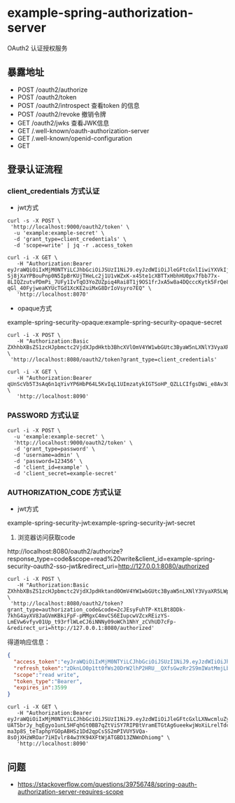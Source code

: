 # example-spring-authorization-server
OAuth2 认证授权服务



## 暴露地址


- POST /oauth2/authorize
- POST /oauth2/token
- POST /oauth2/introspect 查看token 的信息
- POST /oauth2/revoke 撤销令牌
- GET /oauth2/jwks 查看JWK信息
- GET /.well-known/oauth-authorization-server
- GET /.well-known/openid-configuration
- GET 

## 登录认证流程


### client_credentials 方式认证

- jwt方式

```shell
curl -s -X POST \
 'http://localhost:9000/oauth2/token' \
  -u 'example:example-secret' \
  -d 'grant_type=client_credentials' \
  -d 'scope=write' | jq -r .access_token
```


```shell
curl -i -X GET \
   -H "Authorization:Bearer eyJraWQiOiIxMjM0NTYiLCJhbGciOiJSUzI1NiJ9.eyJzdWIiOiJleGFtcGxlIiwiYXVkIjoiZXhhbXBsZSIsIm5iZiI6MTY3MTI5MTc5NSwic2NvcGUiOlsid3JpdGUiXSwiaXNzIjoiaHR0cDovL2xvY2FsaG9zdDo5MDAwIiwiZXhwIjoxNjcxMzEzMzk1LCJpYXQiOjE2NzEyOTE3OTV9.O0UaUdxjwUaMS_okeXM-Sj8jXaYPBouPnp0N5IpBrKUjTHeLc2j1U1vWZxK-x4Ste1cXBTTxHbhHU0px7fbb77x-8LIQZzutvPDmPi_7UFy1IvTqO3YoZUZpiq4Rai8T1j9OS1frJxA5w8a4DQcccKytk5FrQe8BaH2QkEDV3pJfTpBbmtJIsO9Jd0o0_BzwORHsglXWKsrebAH5I9TJRYBj2Zmaj3zNkmLSJhnVcr2Q9iBCtN3rjfz34xUrNfl2jScRFVUNBk1taA4ugtFBhSoPWEYHkZI6PZBifSfgAM-qGl_40FyjweaKYUcTGd1XcKE2uiMxG8DrIoVsyro7EQ" \
   'http://localhost:8070'
```

- opaque方式

example-spring-security-opaque:example-spring-security-opaque-secret

```shell
curl -i -X POST \
   -H "Authorization:Basic ZXhhbXBsZS1zcHJpbmctc2VjdXJpdHktb3BhcXVlOmV4YW1wbGUtc3ByaW5nLXNlY3VyaXR5LW9wYXF1ZS1zZWNyZXQ=" \
 'http://localhost:8080/oauth2/token?grant_type=client_credentials'
```

```shell
curl -i -X GET \
   -H "Authorization:Bearer qUnScVb5T3sAq6n1qYivYP6HbP64L5KvIqL1UImzatykIGTSoHP_QZLLCIfgsDWi_e8Av3OyId6EiP0hAPsgU1WMRRZksG2caEDCrB79hSOiqbWVEgSy63trdwsFa6ZO" \
   'http://localhost:8090'
```


### PASSWORD 方式认证

```shell
curl -i -X POST \
  -u 'example:example-secret' \
  'http://localhost:9000/oauth2/token' \
  -d 'grant_type=password' \
  -d 'username=admin' \
  -d 'password=123456' \
  -d 'client_id=example' \
  -d 'client_secret=example-secret'

```

### AUTHORIZATION_CODE 方式认证


- jwt方式

example-spring-security-jwt:example-spring-security-jwt-secret

1. 浏览器访问获取code

http://localhost:8080/oauth2/authorize?response_type=code&scope=read%20write&client_id=example-spring-security-oauth2-sso-jwt&redirect_uri=http://127.0.0.1:8080/authorized

```shell
curl -i -X POST \
   -H "Authorization:Basic ZXhhbXBsZS1zcHJpbmctc2VjdXJpdHktand0OmV4YW1wbGUtc3ByaW5nLXNlY3VyaXR5LWp3dC1zZWNyZXQ=" \
 'http://localhost:8080/oauth2/token?grant_type=authorization_code&code=2cJEsyFuhTP-KtLBt8DDk-7khG4ayXV8JaGVmKBkiFpF-pMMgxC4mvCS6EIupcwVZcxREizYS-LmEVw6vfyv01Up_t93rflWLeCJ6iNNNy09oWCh1NhY_zCVhUD7cFp-&redirect_uri=http://127.0.0.1:8080/authorized'

```

得道响应信息：

```json
{
  "access_token":"eyJraWQiOiIxMjM0NTYiLCJhbGciOiJSUzI1NiJ9.eyJzdWIiOiJhZG1pbiIsImF1ZCI6ImV4YW1wbGUtc3ByaW5nLXNlY3VyaXR5LWp3dCIsIm5iZiI6MTY2MzY2MjEwMiwic2NvcGUiOlsicmVhZCIsIndyaXRlIl0sImlzcyI6Imh0dHA6XC9cL2xvY2FsaG9zdDo4MDgwXC8iLCJleHAiOjE2NjM2NjU3MDIsImlhdCI6MTY2MzY2MjEwMn0.VSX1_QgEgNvJC2pcoyNandIe6avgdflwpo8UF6QEEFiztoInxFDXTCAhBij7xux-o4f7RmiDdZ9MyL0uIQ2XNEf2DrIo8GGsCHGr19FiFs1jv8uiURXVlDm4_RMCohwqSM_r5dfRSyQZRW3875KzZdkSUydCwr-GuZZKybK-hCqM_XUNoNdu3SSN-1G5ExgsssIhFhDgHhZlNwnNQS06D6Y_N8UjAWVj-u-gIteKx1BgCGJLMzP5KPuot1AN2FhLytCGBRAKaTNvxcDqg_iDgf-iRiUAyDdWCMQeZxtHthFCph5gvDPABDmkNT-yYPlE5qTtPKCd6R0Jl_nRPKpgVw",
  "refresh_token":"zDknLO0p1tt0fWs20DrW2lhP2HRU__QXfsGwzRr2S9mIWatMmjLbeFLq_0H5k5jsyU-la8a-MY_idTBIbQ9VxIprKWHBwkAb4IHHVCNzipol3WCw8DrfU_ulpaiwlbPM",
  "scope":"read write",
  "token_type":"Bearer",
  "expires_in":3599
}
```

```shell
curl -i -X GET \
   -H "Authorization:Bearer eyJraWQiOiIxMjM0NTYiLCJhbGciOiJSUzI1NiJ9.eyJzdWIiOiJleGFtcGxlLXNwcmluZy1zZWN1cml0eS1qd3QiLCJhdWQiOiJleGFtcGxlLXNwcmluZy1zZWN1cml0eS1qd3QiLCJuYmYiOjE2NjM2NTYwODMsInNjb3BlIjpbInJlYWQiLCJvcGVuaWQiLCJ3cml0ZSJdLCJpc3MiOiJodHRwOlwvXC9sb2NhbGhvc3Q6ODA4MFwvIiwiZXhwIjoxNjYzNjU5NjgzLCJpYXQiOjE2NjM2NTYwODN9.H1vxnuWx_JYGUwD9MbH5zrhNvReroJCmvzRDfw6HRpqXAfBFhpPitHlnaG07I29eInXkjBDe6s5B6FEi1m2PRTD-UAT5brJy_hqEgyo1unL5HFqhGt0BB7qZtViSY7RIPBtVramETGtAg6ueekwjWoXiLrelTdcFJ7I3codXxi1sjbgGRtqr5LnUcnGtp_lHhOk4n06IvVGoPisWo3H7PtuKU3HGzoJR8RGKSwUmRDmqkF1VRAZder_-ma3p8S_teTaphpYGOpABHSz1Dd2qpCsSS2mPIVUY5VQa-8sOjXHzWROar7iHIvlr84w3YK94XFtWjATGBD13ZNWnDhiomg" \
   'http://localhost:8090'
```

## 问题

- https://stackoverflow.com/questions/39756748/spring-oauth-authorization-server-requires-scope
